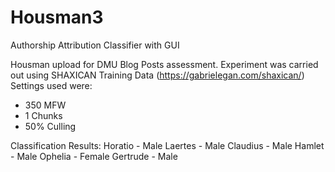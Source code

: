 # Housman3
Authorship Attribution Classifier with GUI 

Housman upload for DMU Blog Posts assessment.
Experiment was carried out using SHAXICAN Training Data (https://gabrielegan.com/shaxican/)
Settings used were:
- 350 MFW
- 1 Chunks
- 50% Culling

Classification Results:
Horatio - Male
Laertes - Male
Claudius - Male
Hamlet - Male
Ophelia - Female
Gertrude - Male
